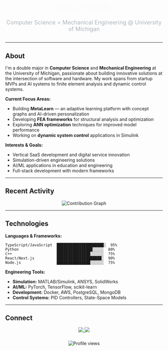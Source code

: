 <div align="center">
  <h1 style="font-family: 'SF Pro Display', -apple-system, BlinkMacSystemFont, sans-serif; font-weight: 300; color: #f8f9fa; margin-bottom: 8px;">
    Dhruv Hegde
  </h1>
  <p style="font-family: 'SF Pro Text', -apple-system, BlinkMacSystemFont, sans-serif; font-size: 18px; color: #adb5bd; margin-bottom: 32px;">
    Computer Science + Mechanical Engineering @ University of Michigan
  </p>
</div>

---

## About

I'm a double major in **Computer Science** and **Mechanical Engineering** at the University of Michigan, passionate about building innovative solutions at the intersection of software and hardware. My work spans from startup MVPs and AI systems to finite element analysis and dynamic control systems.

**Current Focus Areas:**
- Building **MetaLearn** — an adaptive learning platform with concept graphs and AI-driven personalization
- Developing **FEA frameworks** for structural analysis and optimization
- Exploring **ANN optimization** techniques for improved model performance
- Working on **dynamic system control** applications in Simulink

**Interests & Goals:**
- Vertical SaaS development and digital service innovation
- Simulation-driven engineering solutions
- AI/ML applications in education and engineering
- Full-stack development with modern frameworks

---

## Recent Activity

<div align="center">
  <img src="https://github-readme-activity-graph.vercel.app/graph?username=DDVHegde100&theme=github-compact&hide_border=true&bg_color=0d1117&color=7c3aed&line=7c3aed&point=f8f9fa&area=true&area_color=7c3aed" alt="Contribution Graph"/>
</div>

---

## Technologies

**Languages & Frameworks:**
```
TypeScript/JavaScript  █████████████████████░  95%
Python                 ████████████████░░░░░  80%
C++                    ███████████████░░░░░░  75%
React/Next.js          ████████████████████░  90%
Node.js                ███████████████░░░░░░  75%
```

**Engineering Tools:**
- **Simulation:** MATLAB/Simulink, ANSYS, SolidWorks
- **AI/ML:** PyTorch, TensorFlow, scikit-learn
- **Development:** Docker, AWS, PostgreSQL, MongoDB
- **Control Systems:** PID Controllers, State-Space Models

---

## Connect

<div align="center">
  <a href="mailto:dhegde@umich.edu">
    <img src="https://img.shields.io/badge/Email-dhegde@umich.edu-7c3aed?style=flat-square&logo=gmail&logoColor=white"/>
  </a>
  <a href="https://www.linkedin.com/in/dhruv-hegde-675ab2182/">
    <img src="https://img.shields.io/badge/LinkedIn-Dhruv_Hegde-7c3aed?style=flat-square&logo=linkedin&logoColor=white"/>
  </a>
</div>

<div align="center" style="margin-top: 24px;">
  <img src="https://komarev.com/ghpvc/?username=DDVHegde100&label=&color=7c3aed&style=flat-square" alt="Profile views" />
</div>
